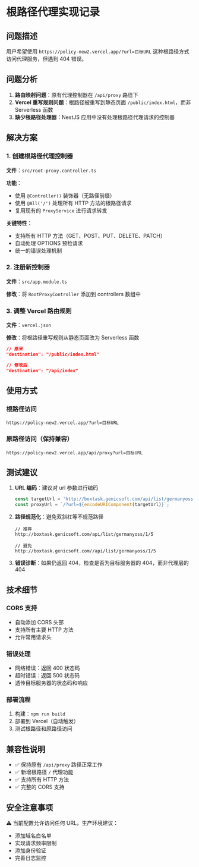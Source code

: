 # 根路径代理实现记录

## 问题描述
用户希望使用 `https://policy-new2.vercel.app/?url=目标URL` 这种根路径方式访问代理服务，但遇到 404 错误。

## 问题分析
1. **路由映射问题**：原有代理控制器在 `/api/proxy` 路径下
2. **Vercel 重写规则问题**：根路径被重写到静态页面 `/public/index.html`，而非 Serverless 函数
3. **缺少根路径处理器**：NestJS 应用中没有处理根路径代理请求的控制器

## 解决方案

### 1. 创建根路径代理控制器
**文件**：`src/root-proxy.controller.ts`

**功能**：
- 使用 `@Controller()` 装饰器（无路径前缀）
- 使用 `@All('/')` 处理所有 HTTP 方法的根路径请求
- 复用现有的 `ProxyService` 进行请求转发

**关键特性**：
- 支持所有 HTTP 方法（GET、POST、PUT、DELETE、PATCH）
- 自动处理 OPTIONS 预检请求
- 统一的错误处理机制

### 2. 注册新控制器
**文件**：`src/app.module.ts`

**修改**：将 `RootProxyController` 添加到 controllers 数组中

### 3. 调整 Vercel 路由规则
**文件**：`vercel.json`

**修改**：将根路径重写规则从静态页面改为 Serverless 函数
```json
// 原来
"destination": "/public/index.html"

// 修改后
"destination": "/api/index"
```

## 使用方式

### 根路径访问
```
https://policy-new2.vercel.app/?url=目标URL
```

### 原路径访问（保持兼容）
```
https://policy-new2.vercel.app/api/proxy?url=目标URL
```

## 测试建议

1. **URL 编码**：建议对 url 参数进行编码
   ```javascript
   const targetUrl = 'http://boxtask.genicsoft.com/api/list/germanyoss/1/5';
   const proxyUrl = `/?url=${encodeURIComponent(targetUrl)}`;
   ```

2. **路径规范化**：避免双斜杠等不规范路径
   ```
   // 推荐
   http://boxtask.genicsoft.com/api/list/germanyoss/1/5
   
   // 避免
   http://boxtask.genicsoft.com//api/list/germanyoss/1/5
   ```

3. **错误诊断**：如果仍返回 404，检查是否为目标服务器的 404，而非代理层的 404

## 技术细节

### CORS 支持
- 自动添加 CORS 头部
- 支持所有主要 HTTP 方法
- 允许常用请求头

### 错误处理
- 网络错误：返回 400 状态码
- 超时错误：返回 500 状态码
- 透传目标服务器的状态码和响应

### 部署流程
1. 构建：`npm run build`
2. 部署到 Vercel（自动触发）
3. 测试根路径和原路径访问

## 兼容性说明
- ✅ 保持原有 `/api/proxy` 路径正常工作
- ✅ 新增根路径 `/` 代理功能
- ✅ 支持所有 HTTP 方法
- ✅ 完整的 CORS 支持

## 安全注意事项
⚠️ 当前配置允许访问任何 URL，生产环境建议：
- 添加域名白名单
- 实现请求频率限制
- 添加身份验证
- 完善日志监控
